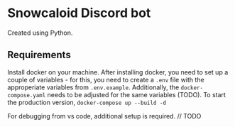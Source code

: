 # Snowcaloid Discord bot

Created using Python.

## Requirements

Install docker on your machine.
After installing docker, you need to set up a couple of variables - for this, you need to create a `.env` file with the approperiate variables from `.env.example`. Additionally, the `docker-compose.yaml` needs to be adjusted for the same variables (TODO).
To start the production version, `docker-compose up --build -d`

For debugging from vs code, additional setup is required. // TODO